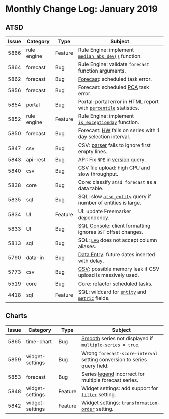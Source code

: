 # Monthly Change Log: January 2019

## ATSD

| Issue| Category    | Type    | Subject              |
|------|-------------|---------|----------------------|
|5866|rule engine|Feature|Rule Engine: implement [`median_abs_dev()`](../../rule-engine/functions-statistical.md#median_abs_dev) function.
|5864|forecast|Bug|Rule Engine: validate `forecast` function arguments.
|5862|forecast|Bug|[Forecast](../../forecasting/README.md): scheduled task error.
|5856|forecast|Bug|Forecast: scheduled [PCA](../../forecasting/README.md#overview) task error.
|5854|portal|Bug|Portal: portal error in HTML report with [`percentile`](https://axibase.com/docs/charts/configuration/aggregators.html#percentile) statistics.
|5852|rule engine|Feature|Rule Engine: implement [`is_exceptionday`](../../rule-engine/object-datetime.md#is_exceptionday-function) function.
|5850|forecast|Bug|Forecast: [HW](../../forecasting/README.md#overview) fails on series with 1 day selection interval.
|5847|csv|Bug|CSV: [parser](../../parsers/csv/README.md) fails to ignore first empty lines.
|5843|api-rest|Bug|API: Fix `NPE` in [version](../../api/data/series/versions.md) query.
|5840|csv|Bug|[CSV](../../parsers/csv/README.md) file upload: high CPU and slow throughput.
|5838|core|Bug|Core: classify `atsd_forecast` as a data table.
|5835|sql|Bug|SQL: slow [`atsd_entity`](../../sql/README.md#atsd_entity-table) query if number of entities is large.
|5834|UI|Feature|UI: update Freemarker dependency.
|5833|UI|Bug|[SQL Console](../../sql/sql-console.md): client formatting ignores `DST` offset changes.
|5813|sql|Bug|SQL: [`LAG`](../../sql/README.md#lag) does not accept column aliases.
|5790|data-in|Bug|[Data Entry](../../versioning/README.md#data-entry-form): future dates inserted with delay.
|5773|csv|Bug|[CSV](../../parsers/csv/README.md): possible memory leak if CSV upload is massively used.
|5519|core|Bug|Core: refactor scheduled tasks.
|4418|sql|Feature|SQL: wildcard for [`entity`](../../sql/README.md#entity-columns) and [`metric`](../../sql/README.md#metric-columns) fields.

## Charts

**Issue**| **Category**    | **Type**    | **Subject**
-----|-------------|---------|----------------------
|5865|time-chart|Bug|[Smooth](https://axibase.com/docs/charts/widgets/shared/#smoothing) series not displayed if `multiple-series = true`.
|5859|widget-settings|Bug|Wrong `forecast-score-interval` setting conversion to series query field.
|5853|forecast|Bug|Series [legend](https://axibase.com/docs/charts/widgets/shared/#legend) incorrect for multiple forecast series.
|5848|widget-settings|Feature|Widget settings: add support for [`filter`](https://axibase.com/docs/charts/widgets/shared/#filter) setting.
|5842|widget-settings|Feature|Widget settings: [`transformation-order`](https://axibase.com/docs/charts/widgets/shared/#transformation-order) setting.